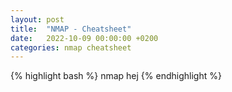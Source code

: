 ```yaml
---
layout: post
title:  "NMAP - Cheatsheet"
date:   2022-10-09 00:00:00 +0200
categories: nmap cheatsheet
---
```


{% highlight bash %}
nmap hej
{% endhighlight %}

